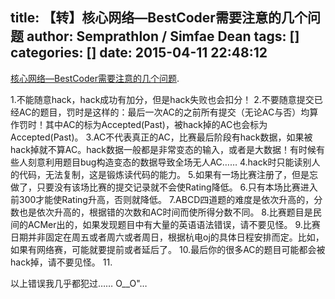 title: 【转】核心网络—BestCoder需要注意的几个问题
author: Semprathlon / Simfae Dean
tags: []
categories: []
date: 2015-04-11 22:48:12
---
<a href="http://www.netfoucs.com/article/u011537359/100106.html">核心网络—BestCoder需要注意的几个问题</a>.

1.不能随意hack，hack成功有加分，但是hack失败也会扣分！
2.不要随意提交已经AC的题目，罚时是这样的：最后一次AC的之前所有提交（无论AC与否）均算作罚时！其中AC的标为Accepted(Past)，被hack掉的AC也会标为Accepted(Past)。
3.AC不代表真正的AC，比赛最后阶段有hack数据，如果被hack掉就不算AC。hack数据一般都是非常变态的输入，或者是大数据！有时候有些人刻意利用题目bug构造变态的数据导致全场无人AC……
4.hack时只能读别人的代码，无法复制，这是锻炼读代码的能力。
5.如果有一场比赛注册了，但是忘做了，只要没有该场比赛的提交记录就不会使Rating降低。
6.只有本场比赛进入前300才能使Rating升高，否则就降低。
7.ABCD四道题的难度是依次升高的，分数也是依次升高的，根据错的次数和AC时间而使所得分数不同。
8.比赛题目是民间的ACMer出的，如果发现题目中有大量的英语语法错误，请不要见怪。
9.比赛日期并非固定在周五或者周六或者周日，根据杭电oj的具体日程安排而定。比如，如果有网络赛，可能就要提前或者延后了。
10.最后你的很多AC的题目可能都会被hack掉，请不要见怪。
11.

以上错误我几乎都犯过……
O__O"…